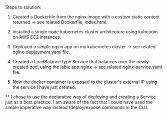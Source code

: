 Steps to solution:

1. Created a Dockerfile from the nginx image with a custom static content returned -> see related Dockerfile, index.html.

2. Installed a single node kubernetes cluster architecture using kubeadm on AWS EC2 instances.
3. Deployed a simple nginx app on my kubernetes cluster -> see related nginx-deployment.yaml file.

4. Created a LoadBalance type Service that balances over the newly created pod, using the lable app:nginx -> see related nginx-service.yaml file.
5. Now the docker container is exposed to the cluster's external IP using the service I have just created.

** I chose to use the declarative way of deploying and creating a Service just as a best practice.
    I am aware of the fact that I could have used the simple imperative way instead (deploy/expose commands in the CLI).


